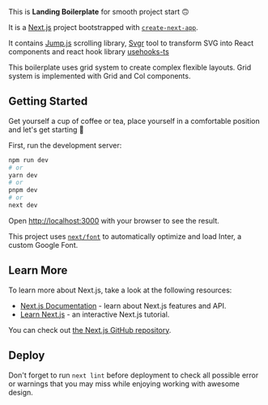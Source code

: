 This is **Landing Boilerplate** for smooth project start 🙃

It is a [Next.js](https://nextjs.org/) project bootstrapped with [`create-next-app`](https://github.com/vercel/next.js/tree/canary/packages/create-next-app).

It contains [Jump.js](https://github.com/callmecavs/jump.js) scrolling library, [Svgr](https://github.com/gregberge/svgr) tool to transform SVG into React components and react hook library [usehooks-ts](https://github.com/juliencrn/usehooks-ts)

This boilerplate uses grid system to create complex flexible layouts. Grid system is implemented with Grid and Col components.


## Getting Started
Get yourself a cup of coffee or tea, place yourself in a comfortable position and let's get starting 🫡

First, run the development server:

```bash
npm run dev
# or
yarn dev
# or
pnpm dev
# or
next dev
```

Open [http://localhost:3000](http://localhost:3000) with your browser to see the result.

This project uses [`next/font`](https://nextjs.org/docs/basic-features/font-optimization) to automatically optimize and load Inter, a custom Google Font.


## Learn More

To learn more about Next.js, take a look at the following resources:

- [Next.js Documentation](https://nextjs.org/docs) - learn about Next.js features and API.
- [Learn Next.js](https://nextjs.org/learn) - an interactive Next.js tutorial.

You can check out [the Next.js GitHub repository](https://github.com/vercel/next.js/).


## Deploy

Don't forget to run `next lint` before deployment to check all possible error or warnings that you may miss while enjoying working with awesome design.
